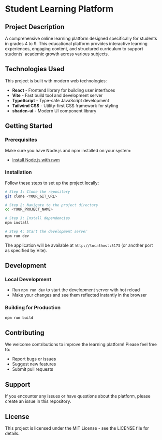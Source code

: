 # Student Learning Platform

## Project Description

A comprehensive online learning platform designed specifically for students in grades 4 to 9. This educational platform provides interactive learning experiences, engaging content, and structured curriculum to support students' academic growth across various subjects.

## Technologies Used

This project is built with modern web technologies:

- **React** - Frontend library for building user interfaces
- **Vite** - Fast build tool and development server
- **TypeScript** - Type-safe JavaScript development
- **Tailwind CSS** - Utility-first CSS framework for styling
- **shadcn-ui** - Modern UI component library

## Getting Started

### Prerequisites

Make sure you have Node.js and npm installed on your system:
- [Install Node.js with nvm](https://github.com/nvm-sh/nvm#installing-and-updating)

### Installation

Follow these steps to set up the project locally:

```sh
# Step 1: Clone the repository
git clone <YOUR_GIT_URL>

# Step 2: Navigate to the project directory
cd <YOUR_PROJECT_NAME>

# Step 3: Install dependencies
npm install

# Step 4: Start the development server
npm run dev
```

The application will be available at `http://localhost:5173` (or another port as specified by Vite).

## Development

### Local Development
- Run `npm run dev` to start the development server with hot reload
- Make your changes and see them reflected instantly in the browser

### Building for Production
```sh
npm run build
```

## Contributing

We welcome contributions to improve the learning platform! Please feel free to:
- Report bugs or issues
- Suggest new features
- Submit pull requests

## Support

If you encounter any issues or have questions about the platform, please create an issue in this repository.

## License

This project is licensed under the MIT License - see the LICENSE file for details.
